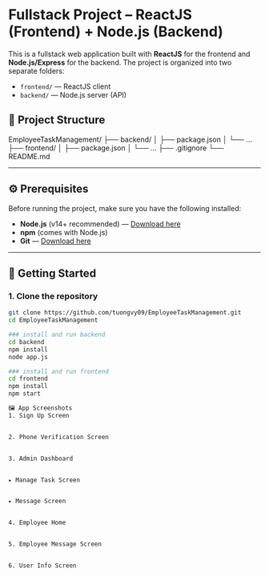 # Fullstack Project – ReactJS (Frontend) + Node.js (Backend)

This is a fullstack web application built with **ReactJS** for the frontend and **Node.js/Express** for the backend. The project is organized into two separate folders:

- `frontend/` — ReactJS client
- `backend/` — Node.js server (API)

## 📁 Project Structure
EmployeeTaskManagement/
├── backend/
│ ├── package.json
│ └── ...
├── frontend/
│ ├── package.json
│ └── ...
├── .gitignore
└── README.md

---

## ⚙️ Prerequisites

Before running the project, make sure you have the following installed:

- **Node.js** (v14+ recommended) — [Download here](https://nodejs.org/)
- **npm** (comes with Node.js)
- **Git** — [Download here](https://git-scm.com/)

---

## 🚀 Getting Started

### 1. Clone the repository

```bash
git clone https://github.com/tuongvy09/EmployeeTaskManagement.git
cd EmployeeTaskManagement

### install and run backend
cd backend
npm install
node app.js

### install and run frontend
cd frontend
npm install
npm start

🖼️ App Screenshots
1. Sign Up Screen


2. Phone Verification Screen


3. Admin Dashboard


▸ Manage Task Screen


▸ Message Screen


4. Employee Home


5. Employee Message Screen


6. User Info Screen



